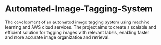 # Automated-Image-Tagging-System
The development of an automated image tagging system using machine learning and AWS cloud services. The project aims to create a scalable and efficient solution for tagging images with relevant labels, enabling faster and more accurate image organization and retrieval.
